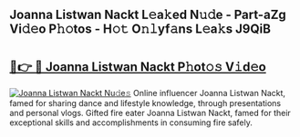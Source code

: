 ## Joanna Listwan Nackt L𝚎a𝚔ed N𝚞𝚍e - Part-aZg Vi𝚍𝚎o P𝚑𝚘tos - H𝚘𝚝 O𝚗𝚕yf𝚊ns L𝚎a𝚔s J9QiB

# <h2><a href="http://kfcf1l.oniu.top/?m=Joanna+Listwan+Nackt">🔗👉 🔴 Joanna Listwan Nackt P𝚑ot𝚘𝚜 V𝚒d𝚎o</a></h2>

[![Joanna Listwan Nackt Nu𝚍e𝚜](https://i.imgur.com/0qMVB7G.gif)](http://kfcf1l.oniu.top/?m=Joanna+Listwan+Nackt)
Online influencer Joanna Listwan Nackt, famed for sharing dance and lifestyle knowledge, through presentations and personal vlogs. Gifted fire eater Joanna Listwan Nackt, famed for their exceptional skills and accomplishments in consuming fire safely.  

